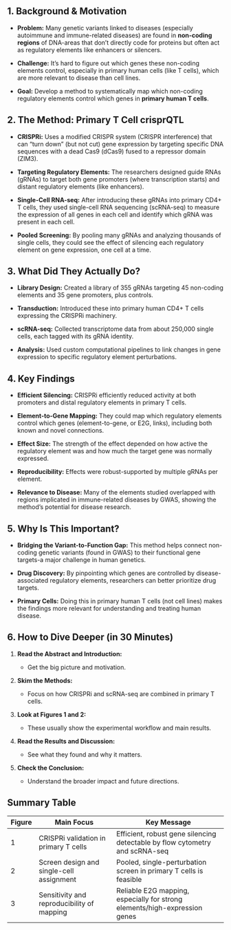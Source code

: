 ## 1. **Background & Motivation**

- **Problem:** Many genetic variants linked to diseases (especially autoimmune and immune-related diseases) are found in **non-coding regions** of DNA-areas that don’t directly code for proteins but often act as regulatory elements like enhancers or silencers.
    
- **Challenge:** It’s hard to figure out which genes these non-coding elements control, especially in primary human cells (like T cells), which are more relevant to disease than cell lines.
    
- **Goal:** Develop a method to systematically map which non-coding regulatory elements control which genes in **primary human T cells**.
    

## 2. **The Method: Primary T Cell crisprQTL**

- **CRISPRi:** Uses a modified CRISPR system (CRISPR interference) that can “turn down” (but not cut) gene expression by targeting specific DNA sequences with a dead Cas9 (dCas9) fused to a repressor domain (ZIM3).
    
- **Targeting Regulatory Elements:** The researchers designed guide RNAs (gRNAs) to target both gene promoters (where transcription starts) and distant regulatory elements (like enhancers).
    
- **Single-Cell RNA-seq:** After introducing these gRNAs into primary CD4+ T cells, they used single-cell RNA sequencing (scRNA-seq) to measure the expression of all genes in each cell and identify which gRNA was present in each cell.
    
- **Pooled Screening:** By pooling many gRNAs and analyzing thousands of single cells, they could see the effect of silencing each regulatory element on gene expression, one cell at a time.
    

## 3. **What Did They Actually Do?**

- **Library Design:** Created a library of 355 gRNAs targeting 45 non-coding elements and 35 gene promoters, plus controls.
    
- **Transduction:** Introduced these into primary human CD4+ T cells expressing the CRISPRi machinery.
    
- **scRNA-seq:** Collected transcriptome data from about 250,000 single cells, each tagged with its gRNA identity.
    
- **Analysis:** Used custom computational pipelines to link changes in gene expression to specific regulatory element perturbations.
    

## 4. **Key Findings**

- **Efficient Silencing:** CRISPRi efficiently reduced activity at both promoters and distal regulatory elements in primary T cells.
    
- **Element-to-Gene Mapping:** They could map which regulatory elements control which genes (element-to-gene, or E2G, links), including both known and novel connections.
    
- **Effect Size:** The strength of the effect depended on how active the regulatory element was and how much the target gene was normally expressed.
    
- **Reproducibility:** Effects were robust-supported by multiple gRNAs per element.
    
- **Relevance to Disease:** Many of the elements studied overlapped with regions implicated in immune-related diseases by GWAS, showing the method’s potential for disease research.
    

## 5. **Why Is This Important?**

- **Bridging the Variant-to-Function Gap:** This method helps connect non-coding genetic variants (found in GWAS) to their functional gene targets-a major challenge in human genetics.
    
- **Drug Discovery:** By pinpointing which genes are controlled by disease-associated regulatory elements, researchers can better prioritize drug targets.
    
- **Primary Cells:** Doing this in primary human T cells (not cell lines) makes the findings more relevant for understanding and treating human disease.
    

## 6. **How to Dive Deeper (in 30 Minutes)**

1. **Read the Abstract and Introduction:**
    
    - Get the big picture and motivation.
        
2. **Skim the Methods:**
    
    - Focus on how CRISPRi and scRNA-seq are combined in primary T cells.
        
3. **Look at Figures 1 and 2:**
    
    - These usually show the experimental workflow and main results.
        
4. **Read the Results and Discussion:**
    
    - See what they found and why it matters.
        
5. **Check the Conclusion:**
    
    - Understand the broader impact and future directions.


## **Summary Table**

|Figure|Main Focus|Key Message|
|---|---|---|
|1|CRISPRi validation in primary T cells|Efficient, robust gene silencing detectable by flow cytometry and scRNA-seq|
|2|Screen design and single-cell assignment|Pooled, single-perturbation screen in primary T cells is feasible|
|3|Sensitivity and reproducibility of mapping|Reliable E2G mapping, especially for strong elements/high-expression genes|

